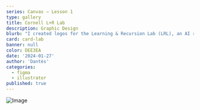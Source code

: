 ```yaml
---
series: Canvas — Lesson 1
type: gallery
title: Cornell L+R Lab
description: Graphic Design
blurb: "I created logos for the Learning & Recursion Lab (LRL), an AI research lab led by Prof. Kevin Ellis at Cornell University."
card: card-lab
banner: null
color: DEE3EA
date: '2024-01-27'
author: 'Dantès'
categories:
  - figma
  - illustrator
published: true
---
```


<script>

  import Gallery from '$lib/components/Gallery.svelte'

  let images = [
      { url: 'img-lab-17', caption: "" },
    { url: 'img-lab-01', caption: "" },
    { url: 'img-lab-02', caption: '' },
    { url: 'img-lab-03', caption: "" },
     { url: 'img-lab-04', caption: '' },


      { url: 'img-lab-07', caption: '' },
    { url: 'img-lab-08', caption: "" },

 { url: 'img-lab-19', caption: "" },

    { url: 'img-lab-05', caption: "" },
    { url: 'img-lab-06', caption: "" },

    { url: 'img-lab-09', caption: "" },
    { url: 'img-lab-10', caption: '' },
    { url: 'img-lab-11', caption: "" },
    { url: 'img-lab-12', caption: "" },
    { url: 'img-lab-13', caption: "" },
    { url: 'img-lab-14', caption: "" },
    { url: 'img-lab-15', caption: "" },


    { url: 'img-lab-18', caption: "" },

    { url: 'img-lab-20', caption: "" },
    { url: 'img-lab-22', caption: "" },

     { url: 'img-lab-16', caption: "" },
  ]

</script>


<Gallery images = {images} />

<img src = 'img/img-lab-00.png' alt = 'Image'>